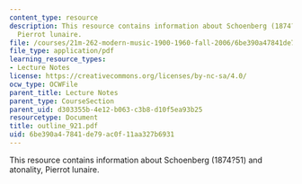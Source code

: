 ```yaml
---
content_type: resource
description: This resource contains information about Schoenberg (1874?51) and atonality,
  Pierrot lunaire.
file: /courses/21m-262-modern-music-1900-1960-fall-2006/6be390a47841de79ac0f11aa327b6931_outline_921.pdf
file_type: application/pdf
learning_resource_types:
- Lecture Notes
license: https://creativecommons.org/licenses/by-nc-sa/4.0/
ocw_type: OCWFile
parent_title: Lecture Notes
parent_type: CourseSection
parent_uid: d303355b-4e12-b063-c3b8-d10f5ea93b25
resourcetype: Document
title: outline_921.pdf
uid: 6be390a4-7841-de79-ac0f-11aa327b6931
---
```

This resource contains information about Schoenberg (1874?51) and atonality, Pierrot lunaire.